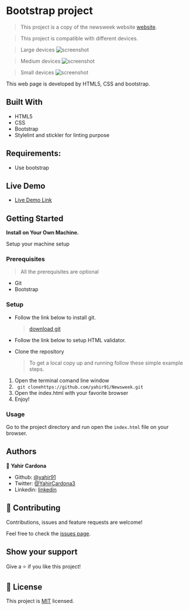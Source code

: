# Bootstrap project

> This project is a copy of the newsweek website [website](https://www.newsweek.com/). 

> This project is compatible with different devices.

> Large devices
![screenshot](/assets/Screenshots/screenshot-large.png)

> Medium devices
![screenshot](assets/Screenshots/screenshot-medium.png)

> Small devices
![screenshot](assets/Screenshots/screenshot-small.png)


This web page is developed by HTML5, CSS and bootstrap.

## Built With

- HTML5
- CSS
- Bootstrap
- Stylelint and stickler for linting purpose

## Requirements:

- Use bootstrap

## Live Demo

-  [Live Demo Link](https://raw.githack.com/yahir91/Newsweek/development/index.html)

## Getting Started

**Install on Your Own Machine.**

Setup your machine setup

### Prerequisites

  > All the prerequisites are optional

- Git
- Bootstrap

### Setup

- Follow the link below to install git.
  > [download git](https://git-scm.com/downloads)

- Follow the link below to setup HTML validator.

- Clone the repository
  > To get a local copy up and running follow these simple example steps.

1. Open the terminal comand line window
2. ``` git clonehttps://github.com/yahir91/Newsweek.git```
3. Open the index.html with your favorite browser
4. Enjoy!

### Usage

Go to the project directory and run open the `index.html` file on your browser.

## Authors

👤 **Yahir Cardona**

- Github: [@yahir91](https://github.com/yahir91)
- Twitter: [@YahirCardona3](https://twitter.com/YahirCardona3)
- Linkedin: [linkedin](https://www.linkedin.com/in/osmar-yahir-cardona-reyes-54b40b1a7/)

## 🤝 Contributing

Contributions, issues and feature requests are welcome!

Feel free to check the [issues page](https://github.com/yahir91/Newsweek/issues).

## Show your support

Give a ⭐️ if you like this project!

## 📝 License

This project is [MIT](LICENSE) licensed.
